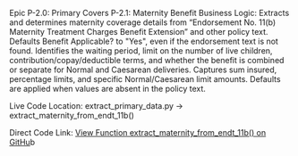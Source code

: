 Epic P-2.0: Primary Covers
P-2.1: Maternity Benefit
Business Logic: Extracts and determines maternity coverage details from “Endorsement No. 11(b) Maternity Treatment Charges Benefit Extension” and other policy text. Defaults Benefit Applicable? to "Yes", even if the endorsement text is not found. Identifies the waiting period, limit on the number of live children, contribution/copay/deductible terms, and whether the benefit is combined or separate for Normal and Caesarean deliveries. Captures sum insured, percentage limits, and specific Normal/Caesarean limit amounts. Defaults are applied when values are absent in the policy text.

Live Code Location: extract_primary_data.py → extract_maternity_from_endt_11b()

Direct Code Link: [View Function extract_maternity_from_endt_11b() on GitHu](https://github.com/sbasadeesh/royalsundaram-Claim-processing/blob/Epic2.1/extract_primary_data.py)b

